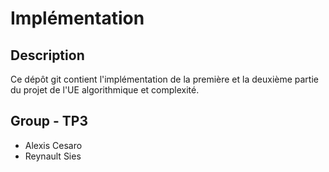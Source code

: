 # Implémentation

## Description

Ce dépôt git contient l'implémentation de la première et la deuxième partie du projet
de l'UE algorithmique et complexité.

## Group - TP3

- Alexis Cesaro
- Reynault Sies